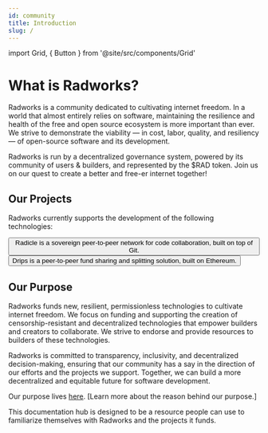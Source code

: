 ```yaml
---
id: community
title: Introduction
slug: /
---
```


import Grid, { Button } from '@site/src/components/Grid'

# What is Radworks?

Radworks is a community dedicated to cultivating internet freedom. In a world that almost entirely relies on software, maintaining the resilience and health of the free and open source ecosystem is more important than ever. We strive to demonstrate the viability — in cost, labor, quality, and resiliency — of open-source software and its development.

Radworks is run by a decentralized governance system, powered by its community of users & builders, and represented by the $RAD token. Join us on our quest to create a better and free-er internet together! 

## Our Projects
Radworks currently supports the development of the following technologies:

<Grid>
  <Button
    style={{gridColumn: '1 / span 12'}}
    href="https://radicle.xyz"
    title="Radicle"
    cta="radicle.xyz"
  >
    Radicle is a sovereign peer-to-peer network for code collaboration, built on top of Git.
  </Button>
  <Button
    style={{gridColumn: '1 / span 12'}}
    href="https://drips.network"
    title="Drips"
    cta="drips.network"
  >
    Drips is a peer-to-peer fund sharing and splitting solution, built on Ethereum.
  </Button>
</Grid>

## Our Purpose

Radworks funds new, resilient, permissionless technologies to cultivate internet freedom. We focus on funding and supporting the creation of censorship-resistant and decentralized technologies that empower builders and creators to collaborate. We strive to endorse and provide resources to builders of these technologies.

Radworks is committed to transparency, inclusivity, and decentralized decision-making, ensuring that our community has a say in the direction of our efforts and the projects we support. Together, we can build a more decentralized and equitable future for software development.

Our purpose lives [here](https://app.radicle.xyz/seeds/seed.radworks.org/rad:zPUsinVa3gP71g6Dt47LP76phAWd/tree/main/purpose.md). [Learn more about the reason behind our purpose.]

This documentation hub is designed to be a resource people can use to familiarize themselves with Radworks and the
projects it funds.


